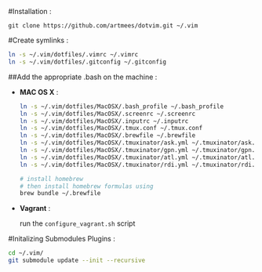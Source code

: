 #Installation :

    git clone https://github.com/artmees/dotvim.git ~/.vim

#Create symlinks :

```sh
ln -s ~/.vim/dotfiles/.vimrc ~/.vimrc
ln -s ~/.vim/dotfiles/.gitconfig ~/.gitconfig
```

##Add the appropriate .bash on the machine :

- **MAC OS X** :
  ```sh
  ln -s ~/.vim/dotfiles/MacOSX/.bash_profile ~/.bash_profile
  ln -s ~/.vim/dotfiles/MacOSX/.screenrc ~/.screenrc
  ln -s ~/.vim/dotfiles/MacOSX/.inputrc ~/.inputrc
  ln -s ~/.vim/dotfiles/MacOSX/.tmux.conf ~/.tmux.conf
  ln -s ~/.vim/dotfiles/MacOSX/.brewfile ~/.brewfile
  ln -s ~/.vim/dotfiles/MacOSX/.tmuxinator/ask.yml ~/.tmuxinator/ask.yml
  ln -s ~/.vim/dotfiles/MacOSX/.tmuxinator/gpn.yml ~/.tmuxinator/gpn.yml
  ln -s ~/.vim/dotfiles/MacOSX/.tmuxinator/atl.yml ~/.tmuxinator/atl.yml
  ln -s ~/.vim/dotfiles/MacOSX/.tmuxinator/rdi.yml ~/.tmuxinator/rdi.yml

  # install homebrew
  # then install homebrew formulas using
  brew bundle ~/.brewfile
  ```

- **Vagrant** :

  run the `configure_vagrant.sh` script

#Initalizing Submodules Plugins :
```sh
cd ~/.vim/
git submodule update --init --recursive
```

